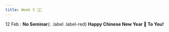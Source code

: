 ```yaml
---
title: Week 5 🧨🎆 
---
```


12 Feb
: **No Seminar**{: .label .label-red} __Happy Chinese New Year 🐉 To You!__
